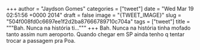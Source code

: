 
+++
author = "Jaydson Gomes"
categories = ["tweet"]
date = "Wed Mar 19 02:51:56 +0000 2014"
draft = false
image = "{TWEET_IMAGE}"
slug = "504f008fd0c6697ee1f2d2ba87666789710c704a"
tags = ["tweet"]
title = """Bah. Nunca na história ti..."""
+++
Bah. Nunca na história tinha mofado tanto assim num aeroporto. Quando chegar em SP ainda tenho q tentar trocar a passagem pra Poa.
